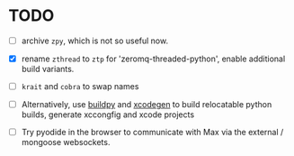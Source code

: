 # TODO


- [ ] archive `zpy`, which is not so useful now.

- [x] rename `zthread` to `ztp` for 'zeromq-threaded-python', enable additional build variants.

- [ ] `krait` and `cobra` to swap names

- [ ] Alternatively, use [buildpy](https://github.com/shakfu/buildpy) and [xcodegen](https://github.com/yonaskolb/XcodeGen) to build relocatable
  python builds, generate xccongfig and xcode projects

- [ ] Try pyodide in the browser to communicate with Max via the external / 
  mongoose websockets.
